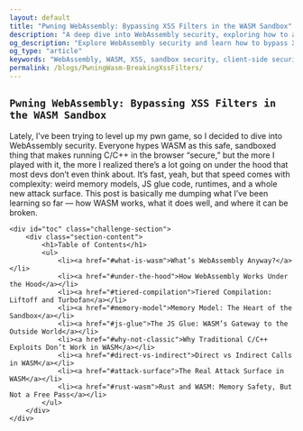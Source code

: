 ```yaml
---
layout: default
title: "Pwning WebAssembly: Bypassing XSS Filters in the WASM Sandbox"
description: "A deep dive into WebAssembly security, exploring how to analyze and exploit client-side XSS filters using WASM linear memory vulnerabilities."
og_description: "Explore WebAssembly security and learn how to bypass XSS filters using WASM sandbox insights and memory manipulation techniques."
og_type: "article"
keywords: "WebAssembly, WASM, XSS, sandbox security, client-side security, binary exploitation, linear memory, web pwning, zoozoo-sec"
permalink: /blogs/PwningWasm-BreakingXssFilters/
---
```


<!-- Link Bootstrap CSS (add this to your <head> if it's not already included) -->
<link href="https://cdn.jsdelivr.net/npm/bootstrap@5.3.0-alpha1/dist/css/bootstrap.min.css" rel="stylesheet">
<link rel="stylesheet" href="https://cdnjs.cloudflare.com/ajax/libs/prism/9000.0.1/themes/prism-tomorrow.min.css" integrity="sha512-kSwGoyIkfz4+hMo5jkJngSByil9jxJPKbweYec/UgS+S1EgE45qm4Gea7Ks2oxQ7qiYyyZRn66A9df2lMtjIsw==" crossorigin="anonymous" referrerpolicy="no-referrer" />
<link rel="stylesheet" href="{{ '/blogs/blog-page.css' | relative_url }}" />



<section id="back" class="back">
    <div id="challenge-links">
        <h1 class="text"><code>Pwning WebAssembly: Bypassing XSS Filters in the WASM Sandbox</code></h1>
    </div>
</section>

<section id="back">
<section id="blueback" class="container">
    <div id="intro" class="challenge-section">
        <div class="section-content">
            <p>
                Lately, I’ve been trying to level up my pwn game, so I decided to dive into WebAssembly security. 
                Everyone hypes WASM as this safe, sandboxed thing that makes running C/C++ in the browser “secure,” 
                but the more I played with it, the more I realized there’s a lot going on under the hood that most devs 
                don’t even think about. It’s fast, yeah, but that speed comes with complexity: weird memory models, JS glue code, 
                runtimes, and a whole new attack surface. This post is basically me dumping what I’ve been learning so far — 
                how WASM works, what it does well, and where it can be broken.
            </p>
        </div>
    </div>

    <div id="toc" class="challenge-section">
        <div class="section-content">
            <h1>Table of Contents</h1>
            <ul>
                <li><a href="#what-is-wasm">What’s WebAssembly Anyway?</a></li>
                <li><a href="#under-the-hood">How WebAssembly Works Under the Hood</a></li>
                <li><a href="#tiered-compilation">Tiered Compilation: Liftoff and Turbofan</a></li>
                <li><a href="#memory-model">Memory Model: The Heart of the Sandbox</a></li>
                <li><a href="#js-glue">The JS Glue: WASM’s Gateway to the Outside World</a></li>
                <li><a href="#why-not-classic">Why Traditional C/C++ Exploits Don’t Work in WASM</a></li>
                <li><a href="#direct-vs-indirect">Direct vs Indirect Calls in WASM</a></li>
                <li><a href="#attack-surface">The Real Attack Surface in WASM</a></li>
                <li><a href="#rust-wasm">Rust and WASM: Memory Safety, But Not a Free Pass</a></li>
            </ul>
        </div>
    </div>
</section>
</section>
